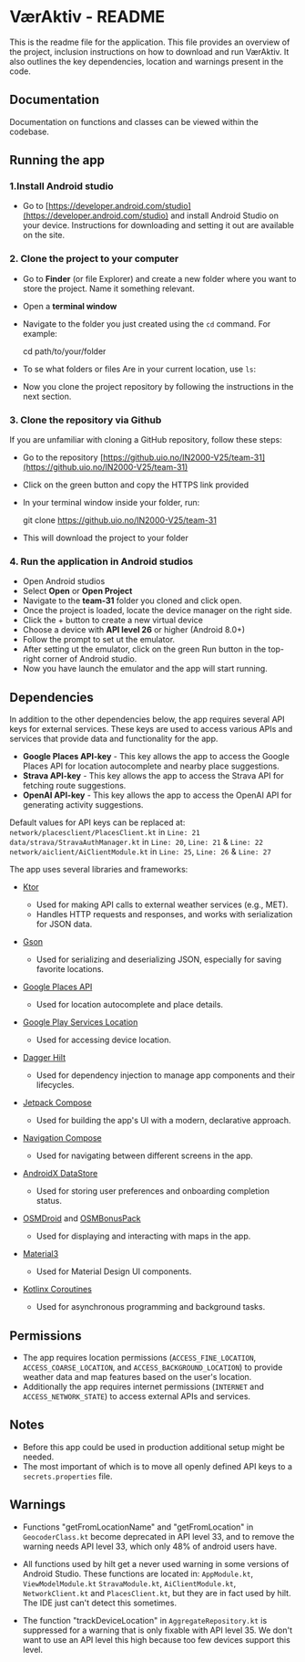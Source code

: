 # VærAktiv - README

This is the readme file for the application. This file provides an overview of the project, inclusion instructions on how to download and run VærAktiv. It also outlines the key dependencies, location and warnings present in the code.

## Documentation

Documentation on functions and classes can be viewed within the codebase.

## Running the app

### 1.Install Android studio
- Go to [https://developer.android.com/studio](https://developer.android.com/studio) and install Android Studio on your device. Instructions for downloading and setting it out are available on the site.

### 2. Clone the project to your computer
- Go to **Finder** (or file Explorer) and create a new folder where you want to store the project. Name it something relevant.
- Open a **terminal window**
- Navigate to the folder you just created using the `cd` command. For example:

	cd path/to/your/folder

- To se what folders or files Are in your current location, use `ls`:

- Now you clone the project repository by following the instructions in the next section.

### 3. Clone the repository via Github
If you are unfamiliar with cloning a GitHub repository, follow these steps: 
- Go to the repository [https://github.uio.no/IN2000-V25/team-31](https://github.uio.no/IN2000-V25/team-31)
- Click on the green button and copy the HTTPS link provided
- In your terminal window inside your folder, run:

	git clone https://github.uio.no/IN2000-V25/team-31

- This will download the project to your folder 

### 4. Run the application in Android studios
- Open Android studios
- Select **Open** or **Open Project**
- Navigate to the **team-31** folder you cloned and click open.
- Once the project is loaded, locate the device manager on the right side.
- Click the + button to create a new virtual device
- Choose a device with **API level 26** or higher (Android 8.0+)
- Follow the prompt to set ut the emulator.
- After setting ut the emulator, click on the green Run button in the top-right corner of Android studio.
- Now you have launch the emulator and the app will start running.


## Dependencies

In addition to the other dependencies below, the app requires several API keys for external services. These keys are used to access various APIs and services that provide data and functionality for the app.

- **Google Places API-key** 
        - This key allows the app to access the Google Places API for location autocomplete and nearby place suggestions.
- **Strava API-key** 
		- This key allows the app to access the Strava API for fetching route suggestions.
- **OpenAI API-key** 
		- This key allows the app to access the OpenAI API for generating activity suggestions.

Default values for API keys can be replaced at:
`network/placesclient/PlacesClient.kt` in `Line: 21`
`data/strava/StravaAuthManager.kt` in `Line: 20`, `Line: 21` & `Line: 22`
`network/aiclient/AiClientModule.kt` in `Line: 25`, `Line: 26` & `Line: 27`

The app uses several libraries and frameworks:

- [Ktor](https://ktor.io/)
    - Used for making API calls to external weather services (e.g., MET).
    - Handles HTTP requests and responses, and works with serialization for JSON data.

- [Gson](https://github.com/google/gson)
    - Used for serializing and deserializing JSON, especially for saving favorite locations.

- [Google Places API](https://developers.google.com/maps/documentation/places/android-sdk/overview)
    - Used for location autocomplete and place details.

- [Google Play Services Location](https://developer.android.com/training/location)
    - Used for accessing device location.

- [Dagger Hilt](https://developer.android.com/training/dependency-injection/hilt-android)
    - Used for dependency injection to manage app components and their lifecycles.

- [Jetpack Compose](https://developer.android.com/jetpack/compose)
    - Used for building the app's UI with a modern, declarative approach.

- [Navigation Compose](https://developer.android.com/develop/ui/compose/navigation)
    - Used for navigating between different screens in the app.

- [AndroidX DataStore](https://developer.android.com/topic/libraries/architecture/datastore)
    - Used for storing user preferences and onboarding completion status.

- [OSMDroid](https://github.com/osmdroid/osmdroid) and [OSMBonusPack](https://github.com/MKergall/osmbonuspack)
    - Used for displaying and interacting with maps in the app.

- [Material3](https://m3.material.io/)
    - Used for Material Design UI components.

- [Kotlinx Coroutines](https://kotlinlang.org/docs/coroutines-overview.html)
    - Used for asynchronous programming and background tasks.

## Permissions

- The app requires location permissions (`ACCESS_FINE_LOCATION`, `ACCESS_COARSE_LOCATION`, and `ACCESS_BACKGROUND_LOCATION`) to provide weather data and map features based on the user's location.
- Additionally the app requires internet permissions (`INTERNET` and `ACCESS_NETWORK_STATE`) to access external APIs and services.

## Notes

- Before this app could be used in production additional setup might be needed.
- The most important of which is to move all openly defined API keys to a `secrets.properties` file.

## Warnings

- Functions "getFromLocationName" and "getFromLocation" in `GeocoderClass.kt` become deprecated in API level 33, and to remove the warning needs API level 33, which only 48% of android users have.

- All functions used by hilt get a never used warning in some versions of Android Studio. These functions are located in: `AppModule.kt`, `ViewModelModule.kt` `StravaModule.kt`, `AiClientModule.kt`, `NetworkClient.kt` and `PlacesClient.kt`, but they are in fact used by hilt. The IDE just can't detect this sometimes.
- The function "trackDeviceLocation" in `AggregateRepository.kt` is suppressed for a warning that is only fixable with API level 35. We don't want to use an API level this high because too few devices support this level.
